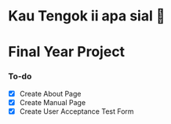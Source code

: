 # Kau Tengok ii apa sial 🖕
# Final Year Project
### To-do
- [x]  Create About Page
- [x]  Create Manual Page 
- [x]  Create User Acceptance Test Form
